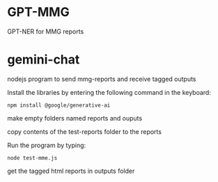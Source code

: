 # GPT-MMG
GPT-NER for MMG reports

# gemini-chat
nodejs program to send mmg-reports and receive tagged outputs

Install the libraries by entering the following command in the keyboard:
```
npm install @google/generative-ai
```
make empty folders named reports and ouputs

copy contents of the test-reports folder to the reports

Run the program by typing:
```
node test-mme.js
```
get the tagged html reports in outputs folder
